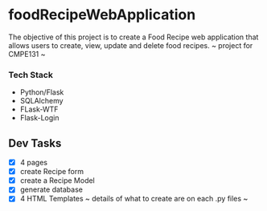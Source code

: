 # foodRecipeWebApplication
The objective of this project is to create a Food Recipe web application
that allows users to create, view, update and delete food recipes.
 ~ project for CMPE131 ~

### **Tech Stack**
 - Python/Flask
 - SQLAlchemy
 - FLask-WTF
 - Flask-Login


## **Dev Tasks**
- [x] 4 pages 
- [x] create Recipe form
- [x] create a Recipe Model
- [x] generate database
- [x] 4 HTML Templates 
~ details of what to create are on each .py files ~
